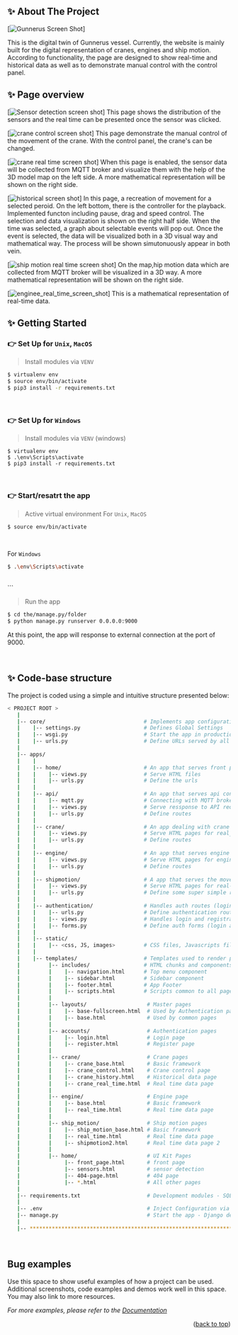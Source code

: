 <a name="readme-top"></a>
<!-- ABOUT THE PROJECT -->
## ✨ About The Project

[![Gunnerus Screen Shot][front-page]]

This is the digital twin of Gunnerus vessel. Currently, the website is mainly built for the digital representation of cranes, engines and ship motion.  According to functionality, the page are designed to show real-time and historical data as well as to demonstrate manual control with the control panel. 

## ✨ Page overview

[![Sensor detection screen shot][sensor-detection]]
This page shows the distribution of the sensors and the real time can be presented once the sensor was clicked.


[![crane control screen shot][crane-control]]
This page demonstrate the manual control of the movement of the crane. With the control panel, the crane's  can be changed.

[![crane real time screen shot][crane-real-time]]
When this page is enabled, the sensor data will be collected from MQTT broker and visualize them with the help of the 3D model map on the left side. A more mathematical representation will be shown on the right side.

[![historical screen shot][historical-data]]
In this page, a recreation of movement for a selected peroid. On the left bottom, there is the controller for the playback. Implemented functon including pause, drag and speed control. The selection and data visualization is shown on the right half side. When the time was selected, a graph about selectable events will pop out. Once the event is selected, the data will be visualized both in a 3D visual way and mathematical way. The process will be shown simutonuously appear in both vein.

[![ship motion real time screen shot][ship-motion-real-time]]
On the map,hip motion data which are collected from MQTT broker will be visualized in a 3D way. A more mathematical representation will be shown on the right side.

[![enginee_real_time_screen_shot][engine-real-time]]
This is a mathematical representation of real-time data.

<!-- GETTING STARTED -->
## ✨ Getting Started

### 👉 Set Up for `Unix`, `MacOS` 

> Install modules via `VENV`  

```bash
$ virtualenv env
$ source env/bin/activate
$ pip3 install -r requirements.txt
```

<br />

### 👉 Set Up for `Windows` 

> Install modules via `VENV` (windows) 

```
$ virtualenv env
$ .\env\Scripts\activate
$ pip3 install -r requirements.txt
```

<br />



### 👉 Start/resatrt the app

> Active virtual environment
For `Unix`, `MacOS` 

```bash
$ source env/bin/activate
```
<br />

For `Windows` 

```bash
$ .\env\Scripts\activate
```
<br />
```

> Run the app

```bash
$ cd the/manage.py/folder
$ python manage.py runserver 0.0.0.0:9000
```

At this point, the app will response to external connection at the port of 9000. 

<br />

## ✨ Code-base structure

The project is coded using a simple and intuitive structure presented below:

```bash
< PROJECT ROOT >
   |
   |-- core/                               # Implements app configuration
   |    |-- settings.py                    # Defines Global Settings
   |    |-- wsgi.py                        # Start the app in production
   |    |-- urls.py                        # Define URLs served by all apps/nodes
   |
   |-- apps/
   |    |
   |    |-- home/                          # An app that serves front page and sensor detection
   |    |    |-- views.py                  # Serve HTML files
   |    |    |-- urls.py                   # Define the urls  
   |    |
   |    |-- api/                           # An app that serves api connection
   |    |    |-- mqtt.py                   # Connecting with MQTT broker and processing the data
   |    |    |-- views.py                  # Serve ressponse to API request
   |    |    |-- urls.py                   # Define routes  
   |    |
   |    |-- crane/                         # An app dealing with crane data visualization
   |    |    |-- views.py                  # Serve HTML pages for real_time, control and historical (both crane and shipmotion)
   |    |    |-- urls.py                   # Define routes  
   |    |
   |    |-- engine/                        # An app that serves engine data
   |    |    |-- views.py                  # Serve HTML pages for engine real-time data
   |    |    |-- urls.py                   # Define routes  
   |    |
   |    |-- shipmotion/                    # A app that serves the movement of ship motion
   |    |    |-- views.py                  # Serve HTML pages for real-time shipmotion
   |    |    |-- urls.py                   # Define some super simple routes 
   |    |
   |    |-- authentication/                # Handles auth routes (login and register)
   |    |    |-- urls.py                   # Define authentication routes  
   |    |    |-- views.py                  # Handles login and registration  
   |    |    |-- forms.py                  # Define auth forms (login and register) 
   |    |
   |    |-- static/
   |    |    |-- <css, JS, images>         # CSS files, Javascripts files
   |    |
   |    |-- templates/                     # Templates used to render pages
   |         |-- includes/                 # HTML chunks and components
   |         |    |-- navigation.html      # Top menu component
   |         |    |-- sidebar.html         # Sidebar component
   |         |    |-- footer.html          # App Footer
   |         |    |-- scripts.html         # Scripts common to all pages
   |         |
   |         |-- layouts/                   # Master pages
   |         |    |-- base-fullscreen.html  # Used by Authentication pages
   |         |    |-- base.html             # Used by common pages
   |         |
   |         |-- accounts/                  # Authentication pages
   |         |    |-- login.html            # Login page
   |         |    |-- register.html         # Register page
   |         |
   |         |-- crane/                     # Crane pages
   |         |    |-- crane_base.html       # Basic framework
   |         |    |-- crane_control.html    # Crane control page
   |         |    |-- crane_history.html    # Historical data page
   |         |    |-- crane_real_time.html  # Real time data page
   |         |
   |         |-- engine/                    # Engine page
   |         |    |-- base.html             # Basic framework
   |         |    |-- real_time.html        # Real time data page
   |         |
   |         |-- ship_motion/               # Ship motion pages
   |         |    |-- ship_motion_base.html # Basic framework
   |         |    |-- real_time.html        # Real time data page
   |         |    |-- shipmotion2.html      # Real time data page 2
   |         |
   |         |-- home/                      # UI Kit Pages
   |              |-- front_page.html       # front page
   |              |-- sensors.html          # sensor detection
   |              |-- 404-page.html         # 404 page
   |              |-- *.html                # All other pages
   |
   |-- requirements.txt                     # Development modules - SQLite storage
   |
   |-- .env                                 # Inject Configuration via Environment
   |-- manage.py                            # Start the app - Django default start script
   |
   |-- ************************************************************************
```

<br />


<!-- Bug EXAMPLES -->
## Bug examples

Use this space to show useful examples of how a project can be used. Additional screenshots, code examples and demos work well in this space. You may also link to more resources.

_For more examples, please refer to the [Documentation](https://example.com)_

<p align="right">(<a href="#readme-top">back to top</a>)</p>


<!-- MARKDOWN LINKS & IMAGES -->
[front-page]: images/front_page.PNG
[sensor-detection]: images/sensor_detection.PNG
[crane-control]: images/crane_control.PNG
[crane-real-time]: images/crane_real_time
[historical-data]: images/historical_data
[ship-motion-real-time]: images/ship_motion_real_time.PNG
[engine-real-time]: images/engine_real_time.PNG
